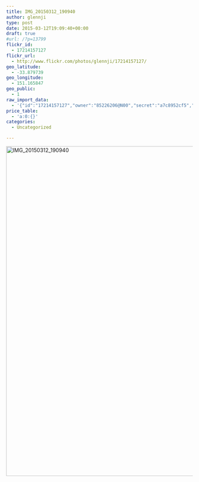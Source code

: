 ```yaml
---
title: IMG_20150312_190940
author: glennji
type: post
date: 2015-03-12T19:09:40+00:00
draft: true
#url: /?p=13799
flickr_id:
  - 17214157127
flickr_url:
  - http://www.flickr.com/photos/glennji/17214157127/
geo_latitude:
  - -33.879739
geo_longitude:
  - 151.165847
geo_public:
  - 1
raw_import_data:
  - '{"id":"17214157127","owner":"85226206@N00","secret":"a7c8952cf5","server":"8701","farm":9,"title":"IMG_20150312_190940","ispublic":0,"isfriend":0,"isfamily":0,"description":{"_content":""},"dateupload":"1431087408","lastupdate":"1431087418","datetaken":"2015-03-12 19:09:40","datetakengranularity":"0","datetakenunknown":"0","ownername":"glennji","tags":"","machine_tags":"","originalsecret":"ecfc456bdd","originalformat":"jpg","latitude":"-33.879739","longitude":"151.165847","accuracy":"16","context":0,"place_id":"N9FQa.BQU7qYcRo.","woeid":"1107125","geo_is_family":0,"geo_is_friend":0,"geo_is_contact":0,"geo_is_public":0,"media":"photo","media_status":"ready","url_o":"https://farm9.staticflickr.com/8701/17214157127_ecfc456bdd_o.jpg","height_o":"4208","width_o":"3120"}'
price_table:
  - 'a:0:{}'
categories:
  - Uncategorized

---
```

<p class="flickr-image">
  <a href="http://www.flickr.com/photos/glennji/17214157127/" class="flickr-link"><img src="/wp-content/uploads/2015/03/17214157127_ecfc456bdd_o-759x1024.jpg" width="660" height="890" alt="IMG_20150312_190940" class="keyring-img" /></a>
</p>
